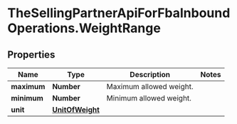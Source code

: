 # TheSellingPartnerApiForFbaInboundOperations.WeightRange

## Properties
Name | Type | Description | Notes
------------ | ------------- | ------------- | -------------
**maximum** | **Number** | Maximum allowed weight. | 
**minimum** | **Number** | Minimum allowed weight. | 
**unit** | [**UnitOfWeight**](UnitOfWeight.md) |  | 



